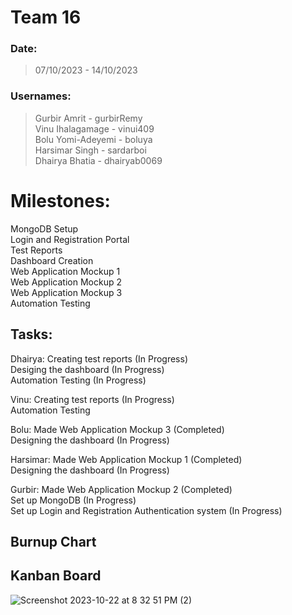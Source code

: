 # Team 16

### Date:
> 07/10/2023 - 14/10/2023

### Usernames: 
> Gurbir Amrit - gurbirRemy <br>
> Vinu Ihalagamage - vinui409 <br>
> Bolu Yomi-Adeyemi - boluya <br>
> Harsimar Singh - sardarboi <br>
> Dhairya Bhatia - dhairyab0069 <br>

# Milestones:
MongoDB Setup <br>
Login and Registration Portal <br>
Test Reports <br>
Dashboard Creation <br>
Web Application Mockup 1 <br>
Web Application Mockup 2 <br>
Web Application Mockup 3 <br>
Automation Testing <br>

## Tasks:
Dhairya: Creating test reports (In Progress) <br>
         Desiging the dashboard (In Progress) <br>
         Automation Testing (In Progress) <br>
         
Vinu: Creating test reports (In Progress) <br>
      Automation Testing <br>
      
Bolu: Made Web Application Mockup 3 (Completed) <br>
      Designing the dashboard (In Progress) <br>
      
Harsimar: Made Web Application Mockup 1 (Completed) <br>
          Designing the dashboard (In Progress) <br>
          
Gurbir: Made Web Application Mockup 2 (Completed) <br>
        Set up MongoDB (In Progress) <br>
        Set up Login and Registration Authentication system (In Progress) <br>

## Burnup Chart

## Kanban Board
![Screenshot 2023-10-22 at 8 32 51 PM (2)](https://github.com/COSC-499-W2023/year-long-project-team-16/assets/119131124/56f2606d-7209-4a4b-a407-9b059249b71e)



